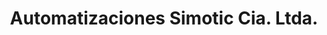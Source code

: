 ---
title: "Automatizaciones Simotic Cia. Ltda."
url: /quito/automatizaciones-simotic-cia-ltda/
shop: electrónica
---